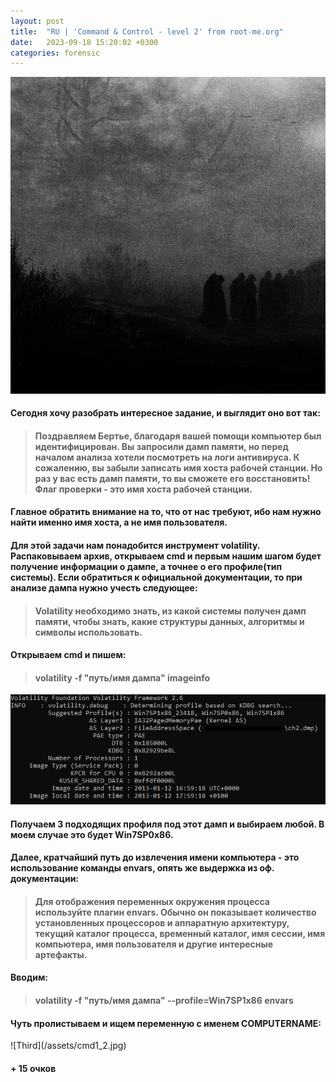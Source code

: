 ```yaml
---
layout: post
title:  "RU | 'Command & Control - level 2' from root-me.org"
date:   2023-09-18 15:20:02 +0300
categories: forensic
---
```

![First](/assets/cmd1_0.jpg)

<h4>Сегодня хочу разобрать интересное задание, и выглядит оно вот так:</h4>

><h4>Поздравляем Бертье, благодаря вашей помощи компьютер был идентифицирован. Вы запросили дамп памяти, но перед началом анализа хотели посмотреть на логи антивируса. К сожалению, вы забыли записать имя хоста рабочей станции. Но раз у вас есть дамп памяти, то вы сможете его восстановить! Флаг проверки - это имя хоста рабочей станции.</h4>

<h4>Главное обратить внимание на то, что от нас требуют, ибо нам нужно найти именно имя хоста, а не имя пользователя.</h4>  
<h4>Для этой задачи нам понадобится инструмент volatility. Распаковываем архив, открываем cmd и первым нашим шагом будет получение информации о дампе, а точнее о его профиле(тип системы). Если обратиться к официальной документации, то при анализе дампа нужно учесть следующее:</h4>

><h4>Volatility необходимо знать, из какой системы получен дамп памяти, чтобы знать, какие структуры данных, алгоритмы и символы использовать.</h4>

<h4>Открываем cmd и пишем:</h4>

><h4>volatility -f "путь/имя дампа" imageinfo</h4>
![Second](/assets/cmd1_1.jpg)

<h4>Получаем 3 подходящих профиля под этот дамп и выбираем любой. В моем случае это будет Win7SP0x86.</h4>  
<h4>Далее, кратчайший путь до извлечения имени компьютера - это использование команды envars, опять же выдержка из оф. документации:</h4>

><h4>Для отображения переменных окружения процесса используйте плагин envars. Обычно он показывает количество установленных процессоров и аппаратную архитектуру, текущий каталог процесса, временный каталог, имя сессии, имя компьютера, имя пользователя и другие интересные артефакты.</h4>

<h4>Вводим:</h4>

><h4>volatility -f "путь/имя дампа" --profile=Win7SP1x86 envars</h4>

<h4>Чуть пролистываем и ищем переменную с именем COMPUTERNAME:</h4>
![Third](/assets/cmd1_2.jpg)

<h4>+ 15 очков</h4>
